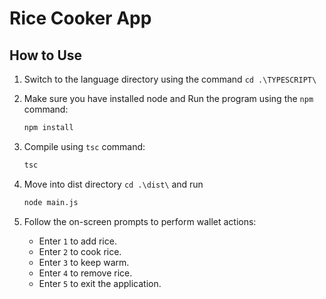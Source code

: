 # Rice Cooker App

## How to Use

1. Switch to the language directory using the command `cd .\TYPESCRIPT\`
   <br>
2. Make sure you have installed node and Run the program using the `npm` command:

    ```bash
    npm install
    ```
3. Compile using `tsc` command:

    ```bash
    tsc
    
    ```

4. Move into dist directory `cd .\dist\` and run 

    ```bash
    node main.js
    
    ```
5. Follow the on-screen prompts to perform wallet actions:
   - Enter `1` to add rice.
   - Enter `2` to cook rice.
   - Enter `3` to keep warm.
   - Enter `4` to remove rice.
   - Enter `5` to exit the application.